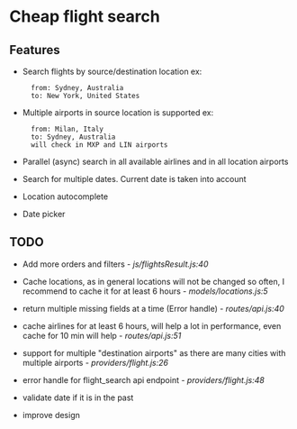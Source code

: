 # Cheap flight search

## Features
* Search flights by source/destination location
  ex:

        from: Sydney, Australia
        to: New York, United States

* Multiple airports in source location is supported
  ex:

        from: Milan, Italy
        to: Sydney, Australia
        will check in MXP and LIN airports

* Parallel (async) search in all available airlines and in all location airports
* Search for multiple dates. Current date is taken into account
* Location autocomplete
* Date picker

## TODO

* Add more orders and filters - _js/flightsResult.js:40_
* Cache locations, as in general locations will not be changed so often, I recommend to cache it for at least 6 hours - _models/locations.js:5_
* return multiple missing fields at a time (Error handle) - _routes/api.js:40_
* cache airlines for at least 6 hours, will help a lot in performance, even cache for 10 min will help - _routes/api.js:51_
* support for multiple "destination airports" as there are many cities with multiple airports - _providers/flight.js:26_
* error handle for flight_search api endpoint - _providers/flight.js:48_

* validate date if it is in the past
* improve design
